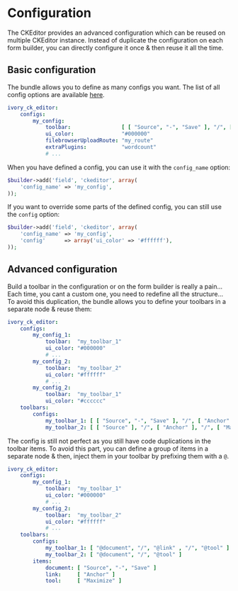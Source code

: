 # Configuration

The CKEditor provides an advanced configuration which can be reused on multiple CKEditor instance. Instead of duplicate
the configuration on each form builder, you can directly configure it once & then reuse it all the time.

## Basic configuration

The bundle allows you to define as many configs you want. The list of all config options are available
[here](http://docs.cksource.com/ckeditor_api/symbols/CKEDITOR.config.html).

``` yaml
ivory_ck_editor:
    configs:
        my_config:
            toolbar:                [ [ "Source", "-", "Save" ], "/", [ "Anchor" ], "/", [ "Maximize" ] ]
            ui_color:               "#000000"
            filebrowserUploadRoute: "my_route"
            extraPlugins:           "wordcount"
            # ...
```

When you have defined a config, you can use it with the `config_name` option:

``` php
$builder->add('field', 'ckeditor', array(
    'config_name' => 'my_config',
));
```

If you want to override some parts of the defined config, you can still use the `config` option:

``` php
$builder->add('field', 'ckeditor', array(
    'config_name' => 'my_config',
    'config'      => array('ui_color' => '#ffffff'),
));
```

## Advanced configuration

Build a toolbar in the configuration or on the form builder is really a pain... Each time, you cant a custom one, you
need to redefine all the structure... To avoid this duplication, the bundle allows you to define your toolbars in a
separate node & reuse them:

``` yaml
ivory_ck_editor:
    configs:
        my_config_1:
            toolbar:  "my_toolbar_1"
            ui_color: "#000000"
            # ...
        my_config_2:
            toolbar:  "my_toolbar_2"
            ui_color: "#ffffff"
            # ...
        my_config_2:
            toolbar:  "my_toolbar_1"
            ui_color: "#cccccc"
    toolbars:
        configs:
            my_toolbar_1: [ [ "Source", "-", "Save" ], "/", [ "Anchor" ], "/", [ "Maximize" ] ]
            my_toolbar_2: [ [ "Source" ], "/", [ "Anchor" ], "/", [ "Maximize" ] ]
```

The config is still not perfect as you still have code duplications in the toolbar items. To avoid this part, you can
define a group of items in a separate node & then, inject them in your toolbar by prefixing them with a `@`.

``` yaml
ivory_ck_editor:
    configs:
        my_config_1:
            toolbar:  "my_toolbar_1"
            ui_color: "#000000"
            # ...
        my_config_2:
            toolbar:  "my_toolbar_2"
            ui_color: "#ffffff"
            # ...
    toolbars:
        configs:
            my_toolbar_1: [ "@document", "/", "@link" , "/", "@tool" ]
            my_toolbar_2: [ "@document", "/", "@tool" ]
        items:
            document: [ "Source", "-", "Save" ]
            link:     [ "Anchor" ]
            tool:     [ "Maximize" ]
```
